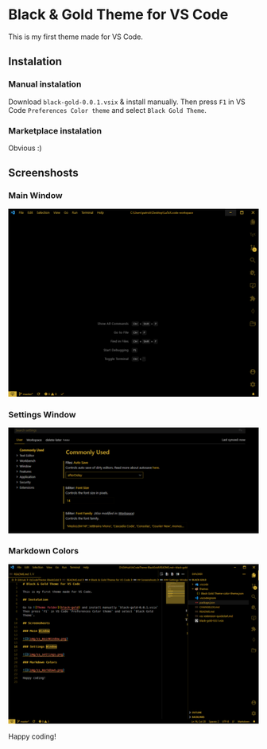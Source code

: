 # Black & Gold Theme for VS Code

This is my first theme made for VS Code.

## Instalation

### Manual instalation

Download `black-gold-0.0.1.vsix` & install manually.
Then press `F1` in VS Code `Preferences Color theme` and select `Black Gold Theme`.

### Marketplace instalation

Obvious :)

## Screenshosts

### Main Window

![](ss_mainWindow.png)

### Settings Window

![](ss_settings.png)

### Markdown Colors

![](ss_markdown.png)

Happy coding!
